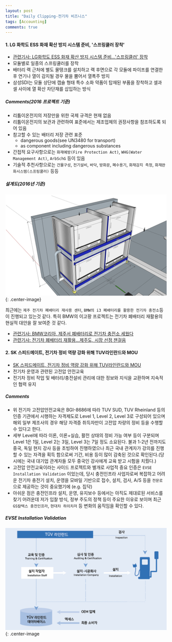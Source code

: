 ```yaml
---
layout: post
title: "Daily Clipping-전기차 비즈니스"
tags: [Accounting]
comments: true
---
```


#### 1. LG 화학도 ESS 화재 확산 방지 시스템 준비, '스프링쿨러 장착'
- [관련기사: LG화학도 ESS 화재 확산 방지 시스템 준비…'스프링클러' 장착](https://www.etnews.com/20191104000307?m=1)
- 모듈별로 일종의 스프링쿨러를 장착
- 배터리 랙 근처에 별도 물탱크를 설치하고 랙 후면으로 각 모듈에 파이프를 연결한 후 연기나 열이 감지될 경우 물을 뿜어서 열폭주 방지
- 삼성SDI는 모듈 상단에 캡슐 형태 특수 소화 약품이 탑재된 부품을 장착하고 셀과 셀 사이에 열 확산 차단재를 삽입하는 방식

##### Comments(2016 프로젝트 기준)
- 리튬이온전지의 저장만을 위한 국제 규격은 현재 없음
- 리튬이온전지의 보관과 관련하여 표준에서는 제조업체의 권장사항을 참조하도록 되어 있음
- 참고할 수 있는 배터리 저장 관련 표준
  - dangerous goods(see UN3480 for transport)
  - as component including dangerous substances
- 간접적 요구사항으로는 `화재예방(Fire Protection Act)`, `WHG(Water Management Act)`, `ArbSchG` 등이 있음
- 기술적 추천사항으로는 `건물구성`, `전기설비`, `바닥`, `방화문`, `폐수용기`, `화재감지 측정`, `화재완화시스템(스프링쿨러)` 등등

##### 설계도(2016년 기준)

![Image-2](../images/2019-12-14-1-daily-clipping-1.png){: .center-image}

최근에는 `제주 전기차 폐배터리 재사용 센터`, `BMW의 i3 폐배터리를 활용한 전기차 충전소`등이 진행되고 있는것 같다. 특히 BMW의 이고팡 프로젝트는 전기차 폐배터리 재활용의 현실적 대안을 잘 보여준 것 같다.
- [관련기사: BMW코리아, 제주서 폐배터리로 전기차 충전소 세웠다](http://it.chosun.com/site/data/html_dir/2019/08/12/2019081202263.html)
- [관련기사: 전기차 폐배터리 재활용…제주도, 시장 선점 잰걸음](https://www.msn.com/ko-kr/news/national/%EC%A0%84%EA%B8%B0%EC%B0%A8-%ED%8F%90%EB%B0%B0%ED%84%B0%EB%A6%AC-%EC%9E%AC%ED%99%9C%EC%9A%A9%E2%80%A6%EC%A0%9C%EC%A3%BC%EB%8F%84-%EC%8B%9C%EC%9E%A5-%EC%84%A0%EC%A0%90-%EC%9E%B0%EA%B1%B8%EC%9D%8C/ar-BBVc3gH)


#### 2. SK 스피드메이트, 전기차 정비 역량 강화 위해 TUV라인란드와 MOU
- [SK 스피드메이트, 전기차 정비 역량 강화 위해 TUV라인란드와 MOU](https://www.etnews.com/20191104000307?m=1)
- 전기차 운영과 관련된 고전압 안전교육
- 전기차 정비 작업 및 배터리/충전설비 관리에 대한 정보와 지식을 교환하며 지속적인 협력 유지


##### Comments
- 위 전기차 고전압안전교육은 BGI-8686에 따라 TUV SUD, TUV Rheinland 등의 인증 기관에서 시행하는 자격제도로 Level 1, Level 2, Level 3로 구성되어 있으며 해외 일부 제조사의 경우 해당 자격증 취득자만이 고전압 차량의 정비 등을 수행할 수 있다고 한다.
- 세부 Level에 따라 이론, 이론+실습, 활전 상태의 정비 가능 여부 등이 구분되며 Level 1은 1일, Level 2는 3일, Level 3는 7일 정도 소요된다. 불과 1-2년 전까지도 중국, 독일 현지 강사 등을 초빙하여 진행하였으나 최근 국내 관계자가 강의를 진행할 수 있는 자격을 획득 함으로써 기간, 비용 등이 많이 감축된 것으로 확인된다.(당시에는 국내 대기업 관계자들 모두 중국인 강사에게 교육 받고 시험을 치뤘다.)
- 고전압 안전교육이라는 사이드 프로젝트와 별개로 사업적 중요 인증은 `EVSE Installation Validation` 이었는데, 당시 충전인프라 사업자로써 복잡하고 어려운 전기차 충전기 설치, 운영을 모바일 기반으로 접수, 설치, 검사, A/S 등을 `전문로`으로 제공하는 것이 중요했기에 (e.g. 집닥)
- 아쉬운 점은 충전인프라 설치, 운영, 유지보수 등에서는 아직도 제대로된 서비스를 찾기 어려운데 저가 입찰 방식, 정부 주도의 정책 등이 주요한 이유로 보이며 최근 `GS칼텍스 충전인프라`, `현대차 하이차저` 등 변화의 움직임을 확인할 수 있다.

##### EVSE Installation Validation
![Image-2](../images/2019-12-14-1-daily-clipping-2.png){: .center-image
